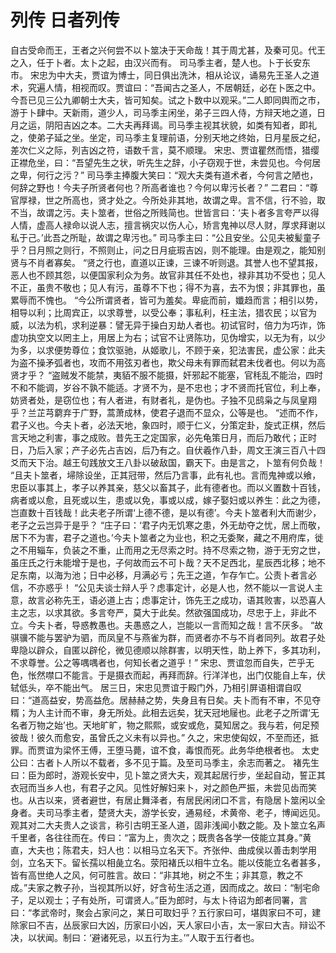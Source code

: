 # 列传 日者列传
自古受命而王，王者之兴何尝不以卜筮决于天命哉！其于周尤甚，及秦可见。代王之入，任于卜者。太卜之起，由汉兴而有。
司马季主者，楚人也。卜于长安东市。
宋忠为中大夫，贾谊为博士，同日俱出洗沐，相从论议，诵易先王圣人之道术，究遍人情，相视而叹。贾谊曰：“吾闻古之圣人，不居朝廷，必在卜医之中。今吾已见三公九卿朝士大夫，皆可知矣。试之卜数中以观采。”二人即同舆而之市，游于卜肆中。天新雨，道少人，司马季主闲坐，弟子三四人侍，方辩天地之道，日月之运，阴阳吉凶之本。二大夫再拜谒。司马季主视其状貌，如类有知者，即礼之，使弟子延之坐。坐定，司马季主复理前语，分别天地之终始，日月星辰之纪，差次仁义之际，列吉凶之符，语数千言，莫不顺理。
宋忠、贾谊瞿然而悟，猎缨正襟危坐，曰：“吾望先生之状，听先生之辞，小子窃观于世，未尝见也。今何居之卑，何行之污？”
司马季主捧腹大笑曰：“观大夫类有道术者，今何言之陋也，何辞之野也！今夫子所贤者何也？所高者谁也？今何以卑污长者？”
二君曰：“尊官厚禄，世之所高也，贤才处之。今所处非其地，故谓之卑。言不信，行不验，取不当，故谓之污。夫卜筮者，世俗之所贱简也。世皆言曰：‘夫卜者多言夸严以得人情，虚高人禄命以说人志，擅言祸灾以伤人心，矫言鬼神以尽人财，厚求拜谢以私于己。’此吾之所耻，故谓之卑污也。”
司马季主曰：“公且安坐。公见夫被髪童子乎？日月照之则行，不照则止，问之日月疵瑕吉凶，则不能理。由是观之，能知别贤与不肖者寡矣。
“贤之行也，直道以正谏，三谏不听则退。其誉人也不望其报，恶人也不顾其怨，以便国家利众为务。故官非其任不处也，禄非其功不受也；见人不正，虽贵不敬也；见人有污，虽尊不下也；得不为喜，去不为恨；非其罪也，虽累辱而不愧也。
“今公所谓贤者，皆可为羞矣。卑疵而前，孅趋而言；相引以势，相导以利；比周宾正，以求尊誉，以受公奉；事私利，枉主法，猎农民；以官为威，以法为机，求利逆暴：譬无异于操白刃劫人者也。初试官时，倍力为巧诈，饰虚功执空文以罔主上，用居上为右；试官不让贤陈功，见伪增实，以无为有，以少为多，以求便势尊位；食饮驱驰，从姬歌儿，不顾于亲，犯法害民，虚公家：此夫为盗不操矛弧者也，攻而不用弦刃者也，欺父母未有罪而弑君未伐者也。何以为高贤才乎？
“盗贼发不能禁，夷貊不服不能摄，奸邪起不能塞，官秏乱不能治，四时不和不能调，岁谷不孰不能适。才贤不为，是不忠也；才不贤而托官位，利上奉，妨贤者处，是窃位也；有人者进，有财者礼，是伪也。子独不见鸱枭之与凤皇翔乎？兰芷芎藭弃于广野，蒿萧成林，使君子退而不显众，公等是也。
“述而不作，君子义也。今夫卜者，必法天地，象四时，顺于仁义，分策定卦，旋式正棋，然后言天地之利害，事之成败。昔先王之定国家，必先龟策日月，而后乃敢代；正时日，乃后入家；产子必先占吉凶，后乃有之。自伏羲作八卦，周文王演三百八十四爻而天下治。越王句践放文王八卦以破敌国，霸天下。由是言之，卜筮有何负哉！
“且夫卜筮者，埽除设坐，正其冠带，然后乃言事，此有礼也。言而鬼神或以飨，忠臣以事其上，孝子以养其亲，慈父以畜其子，此有德者也。而以义置数十百钱，病者或以愈，且死或以生，患或以免，事或以成，嫁子娶妇或以养生：此之为德，岂直数十百钱哉！此夫老子所谓‘上德不德，是以有德’。今夫卜筮者利大而谢少，老子之云岂异于是乎？
“庄子曰：‘君子内无饥寒之患，外无劫夺之忧，居上而敬，居下不为害，君子之道也。’今夫卜筮者之为业也，积之无委聚，藏之不用府库，徙之不用辎车，负装之不重，止而用之无尽索之时。持不尽索之物，游于无穷之世，虽庄氏之行未能增于是也，子何故而云不可卜哉？天不足西北，星辰西北移；地不足东南，以海为池；日中必移，月满必亏；先王之道，乍存乍亡。公责卜者言必信，不亦惑乎！
“公见夫谈士辩人乎？虑事定计，必是人也，然不能以一言说人主意，故言必称先王，语必道上古；虑事定计，饰先王之成功，语其败害，以恐喜人主之志，以求其欲。多言夸严，莫大于此矣。然欲强国成功，尽忠于上，非此不立。今夫卜者，导惑教愚也。夫愚惑之人，岂能以一言而知之哉！言不厌多。
“故骐骥不能与罢驴为驷，而凤皇不与燕雀为群，而贤者亦不与不肖者同列。故君子处卑隐以辟众，自匿以辟伦，微见德顺以除群害，以明天性，助上养下，多其功利，不求尊誉。公之等喁喁者也，何知长者之道乎！”
宋忠、贾谊忽而自失，芒乎无色，怅然噤口不能言。于是摄衣而起，再拜而辞。行洋洋也，出门仅能自上车，伏轼低头，卒不能出气。
居三日，宋忠见贾谊于殿门外，乃相引屏语相谓自叹曰：“道高益安，势高益危。居赫赫之势，失身且有日矣。夫卜而有不审，不见夺糈；为人主计而不审，身无所处。此相去远矣，犹天冠地屦也。此老子之所谓‘无名者万物之始’也。天地旷旷，物之熙熙，或安或危，莫知居之。我与若，何足预彼哉！彼久而愈安，虽曾氏之义未有以异也。”
久之，宋忠使匈奴，不至而还，抵罪。而贾谊为梁怀王傅，王堕马薨，谊不食，毒恨而死。此务华绝根者也。
太史公曰：古者卜人所以不载者，多不见于篇。及至司马季主，余志而著之。
褚先生曰：臣为郎时，游观长安中，见卜筮之贤大夫，观其起居行步，坐起自动，誓正其衣冠而当乡人也，有君子之风。见性好解妇来卜，对之颜色严振，未尝见齿而笑也。从古以来，贤者避世，有居止舞泽者，有居民闲闭口不言，有隐居卜筮闲以全身者。夫司马季主者，楚贤大夫，游学长安，通易经，术黄帝、老子，博闻远见。观其对二大夫贵人之谈言，称引古明王圣人道，固非浅闻小数之能。及卜筮立名声千里者，各往往而在。传曰：“富为上，贵次之；既贵各各学一伎能立其身。”黄直，大夫也；陈君夫，妇人也：以相马立名天下。齐张仲、曲成侯以善击刺学用剑，立名天下。留长孺以相彘立名。荥阳褚氏以相牛立名。能以伎能立名者甚多，皆有高世绝人之风，何可胜言。故曰：“非其地，树之不生；非其意，教之不成。”夫家之教子孙，当视其所以好，好含茍生活之道，因而成之。故曰：“制宅命子，足以观士；子有处所，可谓贤人。”臣为郎时，与太卜待诏为郎者同署，言曰：“孝武帝时，聚会占家问之，某日可取妇乎？五行家曰可，堪舆家曰不可，建除家曰不吉，丛辰家曰大凶，历家曰小凶，天人家曰小吉，太一家曰大吉。辩讼不决，以状闻。制曰：‘避诸死忌，以五行为主。’”人取于五行者也。
